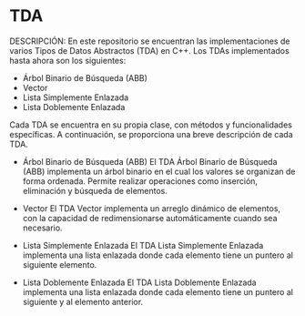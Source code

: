 # TDA

DESCRIPCIÓN:
  En este repositorio se encuentran las implementaciones de varios Tipos de Datos Abstractos (TDA) en C++. Los TDAs implementados hasta ahora son los siguientes:
  
- Árbol Binario de Búsqueda (ABB)
- Vector
- Lista Simplemente Enlazada
- Lista Doblemente Enlazada
  
Cada TDA se encuentra en su propia clase, con métodos y funcionalidades específicas. A continuación, se proporciona una breve descripción de cada TDA.

- Árbol Binario de Búsqueda (ABB)
  El TDA Árbol Binario de Búsqueda (ABB) implementa un árbol binario en el cual los valores se organizan de forma ordenada. Permite realizar operaciones como inserción, eliminación y búsqueda de elementos.

- Vector
  El TDA Vector implementa un arreglo dinámico de elementos, con la capacidad de redimensionarse automáticamente cuando sea necesario.

- Lista Simplemente Enlazada
  El TDA Lista Simplemente Enlazada implementa una lista enlazada donde cada elemento tiene un puntero al siguiente elemento.

 - Lista Doblemente Enlazada
   El TDA Lista Doblemente Enlazada implementa una lista enlazada donde cada elemento tiene un puntero al siguiente y al elemento anterior.
